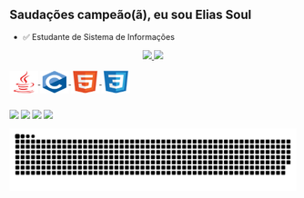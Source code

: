 ## Saudações campeão(ã), eu sou Elias Soul

- ✅ Estudante de Sistema de Informações

<div align="center">
  <a href="https://github.com/EliasSoul">
  <img height="180em" src="https://github-readme-stats.vercel.app/api?username=EliasSoul&show_icons=false&theme=dark&include_all_commits=true&count_private=true"/>
  <img height="180em" src="https://github-readme-stats.vercel.app/api/top-langs/?username=EliasSoul&layout=compact&langs_count=7&theme=dark"/>
</div>


<div style="display: inline_block"><br>
  <img align="center" alt="Elias-Java" height="40" width="50" src="https://raw.githubusercontent.com/devicons/devicon/master/icons/java/java-plain.svg">
  <img align="center" alt="Elias-C" height="40" width="50" src="https://raw.githubusercontent.com/devicons/devicon/master/icons/c/c-original.svg">
  <img align="center" alt="Elias-html" height="40" width="50" src="https://raw.githubusercontent.com/devicons/devicon/master/icons/html5/html5-original.svg">
  <img align="center" alt="Elias-css" height="40" width="50" src="https://raw.githubusercontent.com/devicons/devicon/master/icons/css3/css3-original.svg">
</div>
  
##

<div>
  <a href="https://www.youtube.com/channel/UC4Y_b-7BjeI7LU0dP018ROQ/about" target="_blank"><img src="https://img.shields.io/badge/YouTube-696969?style=for-the-badge&logo=youtube&logoColor=white" target="_blank"></a>
  <a href="https://instagram.com/elias_soul_" target="_blank"><img src="https://img.shields.io/badge/-Instagram-FFFFFF?style=for-the-badge&logo=instagram&logoColor=black" target="_blank"></a>
  <a href = "mailto:eliassoulpro@gmail.com"><img src="https://img.shields.io/badge/-Gmail-696969?style=for-the-badge&logo=gmail&logoColor=white" target="_blank"></a>
  <a href="https://www.linkedin.com/in/elias-soul-6ab982244/" target="_blank"><img src="https://img.shields.io/badge/-LinkedIn-FFFFFF?style=for-the-badge&logo=linkedin&logoColor=black" target="_blank"></a> 
  
![Snake animation](https://github.com/EliasSoul/EliasSoul/blob/output/github-contribution-grid-snake.svg)
</div>
  
 
